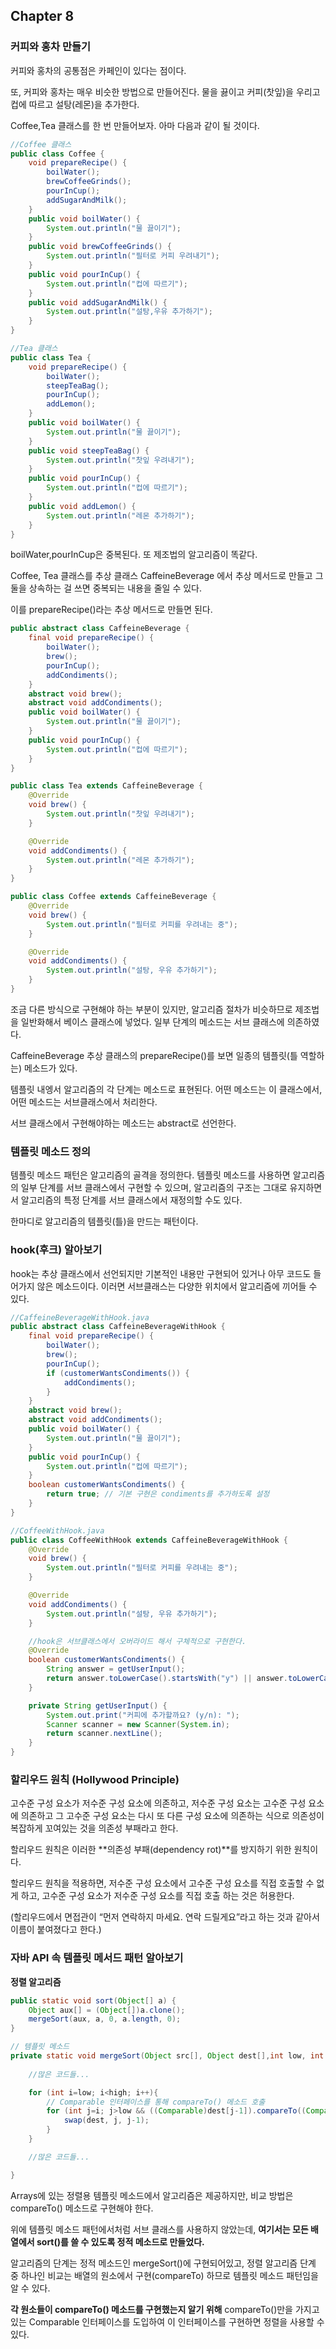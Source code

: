 ## Chapter 8

### 커피와 홍차 만들기
커피와 홍차의 공통점은 카페인이 있다는 점이다.

또, 커피와 홍차는 매우 비슷한 방법으로 만들어진다. 물을 끓이고 커피(찻잎)을 우리고 컵에 따르고 설탕(레몬)을 추가한다.

Coffee,Tea 클래스를 한 번 만들어보자. 아마 다음과 같이 될 것이다.

```java
//Coffee 클래스
public class Coffee {
    void prepareRecipe() {
        boilWater();
        brewCoffeeGrinds();
        pourInCup();
        addSugarAndMilk();
    }
    public void boilWater() {
        System.out.println("물 끓이기");
    }
    public void brewCoffeeGrinds() {
        System.out.println("필터로 커피 우려내기");
    }
    public void pourInCup() {
        System.out.println("컵에 따르기");
    }
    public void addSugarAndMilk() {
        System.out.println("설탕,우유 추가하기");
    }
}

//Tea 클래스
public class Tea {
    void prepareRecipe() {
        boilWater();
        steepTeaBag();
        pourInCup();
        addLemon();
    }
    public void boilWater() {
        System.out.println("물 끓이기");
    }
    public void steepTeaBag() {
        System.out.println("찻잎 우려내기");
    }
    public void pourInCup() {
        System.out.println("컵에 따르기");
    }
    public void addLemon() {
        System.out.println("레몬 추가하기");
    }
}
```

boilWater,pourInCup은 중복된다. 또 제조법의 알고리즘이 똑같다.

Coffee, Tea 클래스를 추상 클래스 CaffeineBeverage 에서 추상 메서드로 만들고 그 둘을 상속하는 걸 쓰면 중복되는 내용을 줄일 수 있다.

이를 prepareRecipe()라는 추상 메서드로 만들면 된다.
```java
public abstract class CaffeineBeverage {
    final void prepareRecipe() {
        boilWater();
        brew();
        pourInCup();
        addCondiments();
    }
    abstract void brew();
    abstract void addCondiments();
    public void boilWater() {
        System.out.println("물 끓이기");
    }
    public void pourInCup() {
        System.out.println("컵에 따르기");
    }
}

public class Tea extends CaffeineBeverage {
    @Override
    void brew() {
        System.out.println("찻잎 우려내기");
    }

    @Override
    void addCondiments() {
        System.out.println("레몬 추가하기");
    }    
}

public class Coffee extends CaffeineBeverage {
    @Override
    void brew() {
        System.out.println("필터로 커피를 우려내는 중");
    }

    @Override
    void addCondiments() {
        System.out.println("설탕, 우유 추가하기");
    }    
}
```

조금 다른 방식으로 구현해야 하는 부분이 있지만, 알고리즘 절차가 비슷하므로 제조법을 일반화해서 베이스 클래스에 넣었다. 일부 단계의 메소드는 서브 클래스에 의존하였다.

CaffeineBeverage 추상 클래스의 prepareRecipe()를 보면 일종의 템플릿(틀 역할하는) 메소드가 있다.

템플릿 내엥서 알고리즘의 각 단계는 메소드로 표현된다. 어떤 메소드는 이 클래스에서, 어떤 메소드는 서브클래스에서 처리한다.

서브 클래스에서 구현해야하는 메소드는 abstract로 선언한다.

### 템플릿 메소드 정의
템플릿 메소드 패턴은 알고리즘의 골격을 정의한다. 템플릿 메소드를 사용하면 알고리즘의 일부 단계를 서브 클래스에서 구현할 수 있으며, 알고리즘의 구조는 그대로 유지하면서 알고리즘의 특정 단계를 서브 클래스에서 재정의할 수도 있다.

한마디로 알고리즘의 템플릿(틀)을 만드는 패턴이다.

### hook(후크) 알아보기
hook는 추상 클래스에서 선언되지만 기본적인 내용만 구현되어 있거나 아무 코드도 들어가지 않은 메소드이다. 이러면 서브클래스는 다양한 위치에서 알고리즘에 끼어들 수 있다.

```java
//CaffeineBeverageWithHook.java
public abstract class CaffeineBeverageWithHook {
    final void prepareRecipe() {
        boilWater();
        brew();
        pourInCup();
        if (customerWantsCondiments()) {
            addCondiments();
        }
    }
    abstract void brew();
    abstract void addCondiments();
    public void boilWater() {
        System.out.println("물 끓이기");
    }
    public void pourInCup() {
        System.out.println("컵에 따르기");
    }
    boolean customerWantsCondiments() {
        return true; // 기본 구현은 condiments를 추가하도록 설정
    }
}

//CoffeeWithHook.java
public class CoffeeWithHook extends CaffeineBeverageWithHook {
    @Override
    void brew() {
        System.out.println("필터로 커피를 우려내는 중");
    }

    @Override
    void addCondiments() {
        System.out.println("설탕, 우유 추가하기");
    }

    //hook은 서브클래스에서 오버라이드 해서 구체적으로 구현한다.
    @Override
    boolean customerWantsCondiments() {
        String answer = getUserInput();
        return answer.toLowerCase().startsWith("y") || answer.toLowerCase().startsWith("Y");
    }

    private String getUserInput() {
        System.out.print("커피에 추가할까요? (y/n): ");
        Scanner scanner = new Scanner(System.in);
        return scanner.nextLine();
    }    
}
```

### 할리우드 원칙 (Hollywood Principle)
고수준 구성 요소가 저수준 구성 요소에 의존하고, 저수준 구성 요소는 고수준 구성 요소에 의존하고 그 고수준 구성 요소는 다시 또 다른 구성 요소에 의존하는 식으로 의존성이 복잡하게 꼬여있는 것을 의존성 부패라고 한다.

할리우드 원칙은 이러한 **의존성 부패(dependency rot)**를 방지하기 위한 원칙이다.

할리우드 원칙을 적용하면, 저수준 구성 요소에서 고수준 구성 요소를 직접 호출할 수 없게 하고, 고수준 구성 요소가 저수준 구성 요소를 직접 호출 하는 것은 허용한다.

(할리우드에서 면접관이 “먼저 연락하지 마세요. 연락 드릴게요”라고 하는 것과 같아서 이름이 붙여졌다고 한다.)

### 자바 API 속 템플릿 메서드 패턴 알아보기
**정렬 알고리즘**

```java
public static void sort(Object[] a) {
	Object aux[] = (Object[])a.clone();
	mergeSort(aux, a, 0, a.length, 0);
}

// 템플릿 메소드
private static void mergeSort(Object src[], Object dest[],int low, int high, int off) {
    
    //많은 코드들...

	for (int i=low; i<high; i++){
		// Comparable 인터페이스를 통해 compareTo() 메소드 호출
		for (int j=i; j>low && ((Comparable)dest[j-1]).compareTo((Comparable)dest[j])>0; j--){
			swap(dest, j, j-1);
		}
	}

    //많은 코드들...

}
```

Arrays에 있는 정렬용 템플릿 메소드에서 알고리즘은 제공하지만, 비교 방법은 compareTo() 메소드로 구현해야 한다.

위에 템플릿 메소드 패턴에서처럼 서브 클래스를 사용하지 않았는데, **여기서는 모든 배열에서 sort()를 쓸 수 있도록 정적 메소드로 만들었다.**

알고리즘의 단계는 정적 메소드인 mergeSort()에 구현되어있고, 정렬 알고리즘 단계 중 하나인 비교는 배열의 원소에서 구현(compareTo) 하므로 템플릿 메소드 패턴임을 알 수 있다.

**각 원소들이 compareTo() 메소드를 구현했는지 알기 위해** compareTo()만을 가지고 있는 Comparable 인터페이스를 도입하여 이 인터페이스를 구현하면 정렬을 사용할 수 있다.


